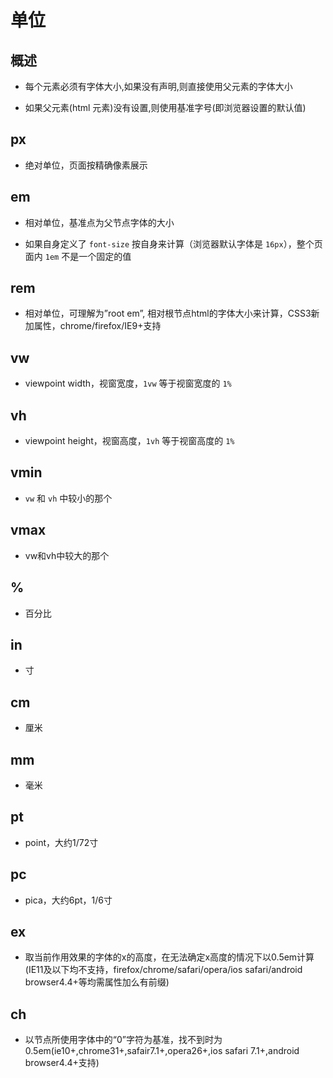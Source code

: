 # 单位

## 概述

+ 每个元素必须有字体大小,如果没有声明,则直接使用父元素的字体大小

+ 如果父元素(html 元素)没有设置,则使用基准字号(即浏览器设置的默认值)

## px

+ 绝对单位，页面按精确像素展示

## em

+ 相对单位，基准点为父节点字体的大小

+ 如果自身定义了 `font-size` 按自身来计算（浏览器默认字体是 `16px`），整个页面内 `1em` 不是一个固定的值

## rem

+ 相对单位，可理解为”root em”, 相对根节点html的字体大小来计算，CSS3新加属性，chrome/firefox/IE9+支持

## vw

+ viewpoint width，视窗宽度，`1vw` 等于视窗宽度的 `1%`

## vh

+ viewpoint height，视窗高度，`1vh` 等于视窗高度的 `1%`

## vmin

+ `vw` 和 `vh` 中较小的那个

## vmax

+ vw和vh中较大的那个

## %

+ 百分比

## in

+ 寸

## cm

+ 厘米

## mm

+ 毫米

## pt

+ point，大约1/72寸

## pc

+ pica，大约6pt，1/6寸

## ex

+ 取当前作用效果的字体的x的高度，在无法确定x高度的情况下以0.5em计算(IE11及以下均不支持，firefox/chrome/safari/opera/ios safari/android browser4.4+等均需属性加么有前缀)

## ch

+ 以节点所使用字体中的“0”字符为基准，找不到时为0.5em(ie10+,chrome31+,safair7.1+,opera26+,ios safari 7.1+,android browser4.4+支持)
